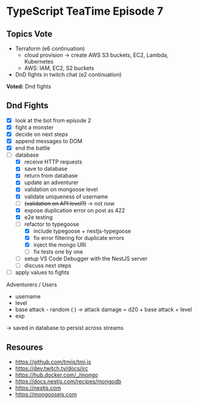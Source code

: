 # TypeScript TeaTime Episode 7

## Topics Vote

- Terraform (e6 continuation)
  - cloud provision -> create AWS S3 buckets, EC2, Lambda, Kubernetes
  - AWS: IAM, EC2, S2 buckets
- DnD fights in twitch chat (e2 continuation)

**Voted:** Dnd fights

## Dnd Fights

- [x] look at the bot from episode 2
- [x] fight a monster
- [x] decide on next steps
- [x] append messages to DOM
- [x] end the battle
- [ ] database
  - [x] receive HTTP requests
  - [x] save to database
  - [x] return from database
  - [x] update an adventurer
  - [x] validation on mongoose level
  - [x] validate uniqueness of username
  - [ ] ~~(validation on API level?)~~ -> not now
  - [x] expose duplication error on post as 422
  - [x] e2e testing
  - [ ] refactor to typegoose
    - [x] include typegoose + nestjs-typegoose
    - [x] fix error filtering for duplicate errors
    - [x] inject the mongo URI
    - [ ] fix tests one by one
  - [ ] setup VS Code Debugger with the NestJS server
  - [ ] discuss next steps
- [ ] apply values to fights

Adventurers / Users

- username
- level
- base attack - random ( ) -> attack damage = d20 + base attack + level
- exp

-> saved in database to persist across streams

## Resoures

- <https://github.com/tmijs/tmi.js>
- <https://dev.twitch.tv/docs/irc>
- <https://hub.docker.com/_/mongo>
- <https://docs.nestjs.com/recipes/mongodb>
- <https://nestjs.com>
- <https://mongoosejs.com>
